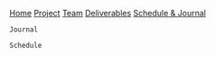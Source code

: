 [Home](https://mtcahill57.github.io/523-fa20-m.github.io/)  [Project](https://mtcahill57.github.io/523-fa20-m.github.io/project.md) [Team](https://mtcahill57.github.io/523-fa20-m.github.io/team.md)  [Deliverables](https://mtcahill57.github.io/523-fa20-m.github.io/deliverables.md) [Schedule & Journal](https://mtcahill57.github.io/523-fa20-m.github.io/journal-sched.md)

```
Journal
```

```
Schedule
```
